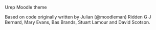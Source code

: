 Urep Moodle theme 

Based on code originally written by Julian (@moodleman) Ridden G J Bernard, Mary Evans, Bas Brands, Stuart Lamour and David Scotson.
